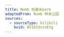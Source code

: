 ```yaml
---
title: Numb 哈基米park
adaptedFrom: Numb 林肯公园
sources:
  - sourceType: bilibili
    bvid: BV1D1GnzxEtg
---
```

